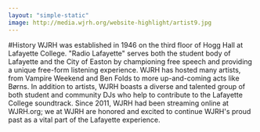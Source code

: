 ```yaml
---
layout: "simple-static"
image: http://media.wjrh.org/website-highlight/artist9.jpg
---
```


#History
WJRH was established in 1946 on the third floor of Hogg Hall at Lafayette College. "Radio Lafayette" serves both the student body of Lafayette and the City of Easton by championing free speech and providing a unique free-form listening experience. WJRH has hosted many artists, from Vampire Weekend and Ben Folds to more up-and-coming acts like Børns. In addition to artists, WJRH boasts a diverse and talented group of both student and community DJs who help to contribute to the Lafayette College soundtrack. Since 2011, WJRH had been streaming online at WJRH.org; we at WJRH are honored and excited to continue WJRH's proud past as a vital part of the Lafayette experience.
